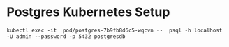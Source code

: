 # Postgres Kubernetes Setup

```
kubectl exec -it  pod/postgres-7b9fb8d6c5-wqcvn --  psql -h localhost -U admin --password -p 5432 postgresdb
```


